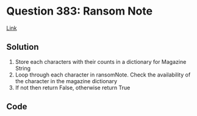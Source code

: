 # Question 383: Ransom Note
[Link](https://leetcode.com/problems/ransom-note)

## Solution
1. Store each characters with their counts in a dictionary for Magazine String
2. Loop through each character in ransomNote. Check the availability of the character in the magazine dictionary
3. If not then return False, otherwise return True
## Code
